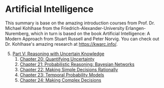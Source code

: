 # Artificial Intelligence
This summary is base on the amazing introduction courses from Prof. Dr. Michael Kohlhase from the Friedrich-Alexander-University Erlangen-Nuremberg, which in turn is based on the book Artificial Intelligence: A Modern Approach from Stuart Russell and Peter Norvig.
You can check out Dr. Kohlhase's amazing research at https://kwarc.info/.

5. [Part V: Reasoning with Uncertain Knowledge](Summaries/Artificial-Intelligence/Part-V_Reasoning-with-Uncertain-Knowledge/README.md)  
	1. [Chapter 20: Quantifying Uncertainty](01_Chapter-20_Quantifying-Uncertainty.md)  
	2. [Chapter 21: Probabilistic Reasoning: Bayesian Networks](02_Chapter-21_Probabilistic-Reasoning_Bayesian-Networks.md)  
	3. [Chapter 22: Making Simple Decisions Rationally](03_Chapter-22_Making-Simple-Decisions-Rationally.md)  
	4. [Chapter 23: Temporal Probability Models](04_Chapter-23_Temporal-Probability-Models.md)  
	5. [Chapter 24: Making Complex Decisions](05_Chapter-24_Making-Complex-Decisions.md)  
